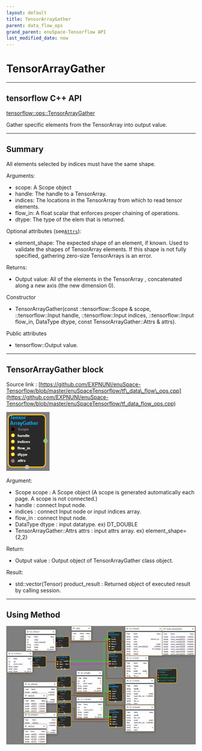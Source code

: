 ```yaml
--- 
layout: default 
title: TensorArrayGather 
parent: data_flow_ops 
grand_parent: enuSpace-Tensorflow API 
last_modified_date: now 
--- 
```


# TensorArrayGather

---

## tensorflow C++ API

[tensorflow::ops::TensorArrayGather](https://www.tensorflow.org/api_docs/cc/class/tensorflow/ops/tensor-array-gather)

Gather specific elements from the TensorArray into output value.

---

## Summary

All elements selected by indices must have the same shape.

Arguments:

* scope: A Scope object
* handle: The handle to a TensorArray.
* indices: The locations in the TensorArray from which to read tensor elements.
* flow\_in: A float scalar that enforces proper chaining of operations.
* dtype: The type of the elem that is returned.

Optional attributes \(see[`Attrs`](https://www.tensorflow.org/api_docs/cc/struct/tensorflow/ops/tensor-array-concat/attrs.html#structtensorflow_1_1ops_1_1_tensor_array_concat_1_1_attrs)\):

* element\_shape: The expected shape of an element, if known. Used to validate the shapes of TensorArray elements. If this shape is not fully specified, gathering zero-size TensorArrays is an error.

Returns:

* Output value: All of the elements in the TensorArray , concatenated along a new axis \(the new dimension 0\).

Constructor

* TensorArrayGather\(const ::tensorflow::Scope & scope, ::tensorflow::Input handle, ::tensorflow::Input indices, ::tensorflow::Input flow\_in, DataType dtype, const TensorArrayGather::Attrs & attrs\).

Public attributes

* tensorflow::Output value.

---

## TensorArrayGather block

Source link : [https://github.com/EXPNUNI/enuSpace-Tensorflow/blob/master/enuSpaceTensorflow/tf\_data\_flow\_ops.cpp](https://github.com/EXPNUNI/enuSpace-Tensorflow/blob/master/enuSpaceTensorflow/tf_data_flow_ops.cpp)

![](./assets/dataflow_TensorArrayGather_Symbol.png)

Argument:

* Scope scope : A Scope object \(A scope is generated automatically each page. A scope is not connected.\)
* handle : connect Input node.
* indices : connect Input node or input indices array.
* flow\_in : connect Input node.
* DataType dtype : input datatype. ex\) DT\_DOUBLE
* TensorArrayGather::Attrs attrs : input attrs array. ex\) element\_shape={2,2}

Return:

* Output value : Output object of TensorArrayGather class object.

Result:

* std::vector\(Tensor\) product\_result : Returned object of executed result by calling session.

---

## Using Method

![](./assets/dataflow_TensorArrayGather_Method.png)

